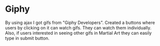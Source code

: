 # Giphy

By using ajax I got gifs from "Giphy Developers". Created a buttons where users by clicking on it can watch gifs. They can watch them individually. Also, if users interested in seeing other gifs in Martial Art they can easily type in submit button.
